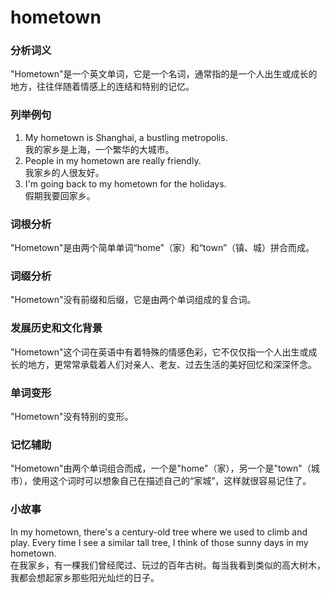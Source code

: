 # hometown

### 分析词义

  

"Hometown"是一个英文单词，它是一个名词，通常指的是一个人出生或成长的地方，往往伴随着情感上的连结和特别的记忆。

  

### 列举例句

  

1.  My hometown is Shanghai, a bustling metropolis.  
    我的家乡是上海，一个繁华的大城市。
2.  People in my hometown are really friendly.  
    我家乡的人很友好。
3.  I'm going back to my hometown for the holidays.  
    假期我要回家乡。

  

### 词根分析

  

"Hometown"是由两个简单单词“home”（家）和“town”（镇、城）拼合而成。

  

### 词缀分析

  

"Hometown"没有前缀和后缀，它是由两个单词组成的复合词。

  

### 发展历史和文化背景

  

"Hometown"这个词在英语中有着特殊的情感色彩，它不仅仅指一个人出生或成长的地方，更常常承载着人们对亲人、老友、过去生活的美好回忆和深深怀念。

  

### 单词变形

  

"Hometown"没有特别的变形。

  

### 记忆辅助

  

"Hometown"由两个单词组合而成，一个是"home"（家），另一个是"town"（城市），使用这个词时可以想象自己在描述自己的“家城”，这样就很容易记住了。

  

### 小故事

  

In my hometown, there's a century-old tree where we used to climb and play. Every time I see a similar tall tree, I think of those sunny days in my hometown.  
在我家乡，有一棵我们曾经爬过、玩过的百年古树。每当我看到类似的高大树木，我都会想起家乡那些阳光灿烂的日子。
